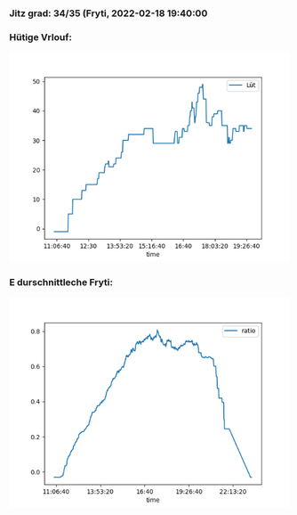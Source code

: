 ### Jitz grad: 34/35 (Fryti, 2022-02-18 19:40:00

### Hütige Vrlouf:
![Graph](Today.png)

### E durschnittleche Fryti:
![Graph](Fryti.png)